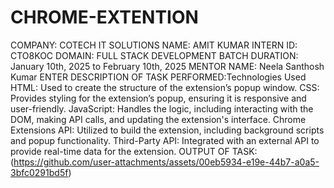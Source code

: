 # CHROME-EXTENTION
COMPANY: COTECH IT SOLUTIONS 
NAME: AMIT KUMAR 
INTERN ID: CTO8KOC 
DOMAIN: FULL STACK DEVELOPMENT 
BATCH DURATION: January 10th, 2025 to February 10th, 2025 
MENTOR NAME: Neela Santhosh Kumar 
ENTER DESCRIPTION OF TASK PERFORMED:Technologies Used
HTML: Used to create the structure of the extension’s popup window.
CSS: Provides styling for the extension’s popup, ensuring it is responsive and user-friendly.
JavaScript: Handles the logic, including interacting with the DOM, making API calls, and updating the extension's interface.
Chrome Extensions API: Utilized to build the extension, including background scripts and popup functionality.
Third-Party API: Integrated with an external API to provide real-time data for the extension.
OUTPUT OF TASK:(https://github.com/user-attachments/assets/00eb5934-e19e-44b7-a0a5-3bfc0291bd5f)
